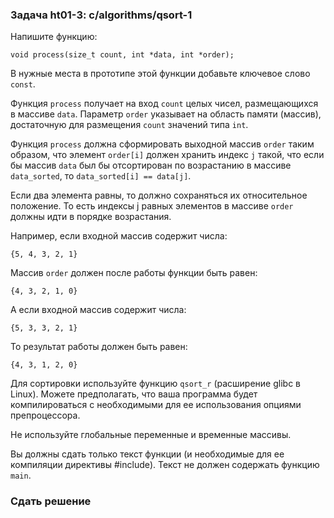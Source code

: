 ### Задача ht01-3: c/algorithms/qsort-1

Напишите функцию:

    void process(size_t count, int *data, int *order);

В нужные места в прототипе этой функции добавьте ключевое слово `const`.

Функция `process` получает на вход `count` целых чисел, размещающихся в
массиве `data`. Параметр `order` указывает на область памяти (массив),
достаточную для размещения `count` значений типа `int`.

Функция `process` должна сформировать выходной массив `order` таким
образом, что элемент `order[i]` должен хранить индекс `j` такой, что
если бы массив `data` был бы отсортирован по возрастанию в массиве
`data_sorted`, то `data_sorted[i] == data[j]`.

Если два элемента равны, то должно сохраняться их относительное
положение. То есть индексы j равных элементов в массиве `order` должны
идти в порядке возрастания.

Например, если входной массив содержит числа:

    {5, 4, 3, 2, 1}

Массив `order` должен после работы функции быть равен:

    {4, 3, 2, 1, 0}

А если входной массив содержит числа:

    {5, 3, 3, 2, 1}

То результат работы должен быть равен:

    {4, 3, 1, 2, 0}

Для сортировки используйте функцию `qsort_r` (расширение glibc в Linux).
Можете предполагать, что ваша программа будет компилироваться с
необходимыми для ее использования опциями препроцессора.

Не используйте глобальные переменные и временные массивы.

Вы должны сдать только текст функции (и необходимые для ее компиляции
директивы \#include). Текст не должен содержать функцию `main`.

### Сдать решение

